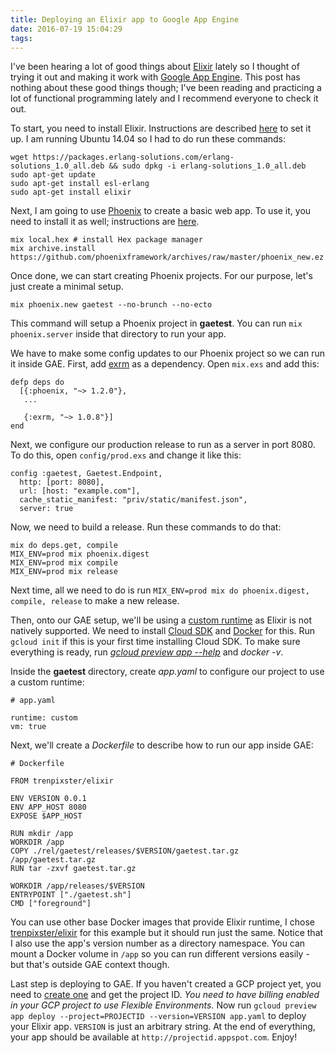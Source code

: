 ```yaml
---
title: Deploying an Elixir app to Google App Engine
date: 2016-07-19 15:04:29
tags:
---
```


I've been hearing a lot of good things about [Elixir](http://elixir-lang.org/) lately so I thought of trying it out and making it work with [Google App Engine](https://cloud.google.com/appengine/docs/flexible/). This post has nothing about these good things though; I've been reading and practicing a lot of functional programming lately and I recommend everyone to check it out.

To start, you need to install Elixir. Instructions are described [here](http://elixir-lang.org/install.html) to set it up. I am running Ubuntu 14.04 so I had to do run these commands:

```
wget https://packages.erlang-solutions.com/erlang-solutions_1.0_all.deb && sudo dpkg -i erlang-solutions_1.0_all.deb
sudo apt-get update
sudo apt-get install esl-erlang
sudo apt-get install elixir
```

Next, I am going to use [Phoenix](http://www.phoenixframework.org/) to create a basic web app. To use it, you need to install it as well; instructions are [here](http://www.phoenixframework.org/docs/installation).

```
mix local.hex # install Hex package manager
mix archive.install https://github.com/phoenixframework/archives/raw/master/phoenix_new.ez
```

Once done, we can start creating Phoenix projects. For our purpose, let's just create a minimal setup.

`mix phoenix.new gaetest --no-brunch --no-ecto`

This command will setup a Phoenix project in **gaetest**. You can run `mix phoenix.server` inside that directory to run your app.

We have to make some config updates to our Phoenix project so we can run it inside GAE. First, add [exrm](https://github.com/bitwalker/exrm) as a dependency. Open `mix.exs` and add this:

```
defp deps do
  [{:phoenix, "~> 1.2.0"},
   ...
   
   {:exrm, "~> 1.0.8"}]
end
```

Next, we configure our production release to run as a server in port 8080. To do this, open `config/prod.exs` and change it like this:

```
config :gaetest, Gaetest.Endpoint,
  http: [port: 8080],
  url: [host: "example.com"],
  cache_static_manifest: "priv/static/manifest.json",
  server: true
```

Now, we need to build a release. Run these commands to do that:

```
mix do deps.get, compile
MIX_ENV=prod mix phoenix.digest
MIX_ENV=prod mix compile
MIX_ENV=prod mix release
```

Next time, all we need to do is run `MIX_ENV=prod mix do phoenix.digest, compile, release` to make a new release.

Then, onto our GAE setup, we'll be using a [custom runtime](https://cloud.google.com/appengine/docs/flexible/custom-runtimes/) as Elixir is not natively supported. We need to install [Cloud SDK](https://cloud.google.com/sdk/) and [Docker](https://www.docker.com/) for this. Run `gcloud init` if this is your first time installing Cloud SDK. To make sure everything is ready, run [*gcloud preview app --help*](https://cloud.google.com/sdk/gcloud/reference/preview/app/) and *docker -v*.

Inside the **gaetest** directory, create *app.yaml* to configure our project to use a custom runtime:

```
# app.yaml

runtime: custom
vm: true
```

Next, we'll create a *Dockerfile* to describe how to run our app inside GAE:

```
# Dockerfile

FROM trenpixster/elixir

ENV VERSION 0.0.1
ENV APP_HOST 8080
EXPOSE $APP_HOST

RUN mkdir /app
WORKDIR /app
COPY ./rel/gaetest/releases/$VERSION/gaetest.tar.gz /app/gaetest.tar.gz
RUN tar -zxvf gaetest.tar.gz

WORKDIR /app/releases/$VERSION
ENTRYPOINT ["./gaetest.sh"]
CMD ["foreground"]
```

You can use other base Docker images that provide Elixir runtime, I chose [trenpixster/elixir](https://hub.docker.com/r/trenpixster/elixir/) for this example but it should run just the same. Notice that I also use the app's version number as a directory namespace. You can mount a Docker volume in `/app` so you can run different versions easily - but that's outside GAE context though.

Last step is deploying to GAE. If you haven't created a GCP project yet, you need to [create one](https://console.cloud.google.com/) and get the project ID. *You need to have billing enabled in your GCP project to use Flexible Environments.* Now run `gcloud preview app deploy --project=PROJECTID --version=VERSION app.yaml` to deploy your Elixir app. `VERSION` is just an arbitrary string. At the end of everything, your app should be available at `http://projectid.appspot.com`. Enjoy!